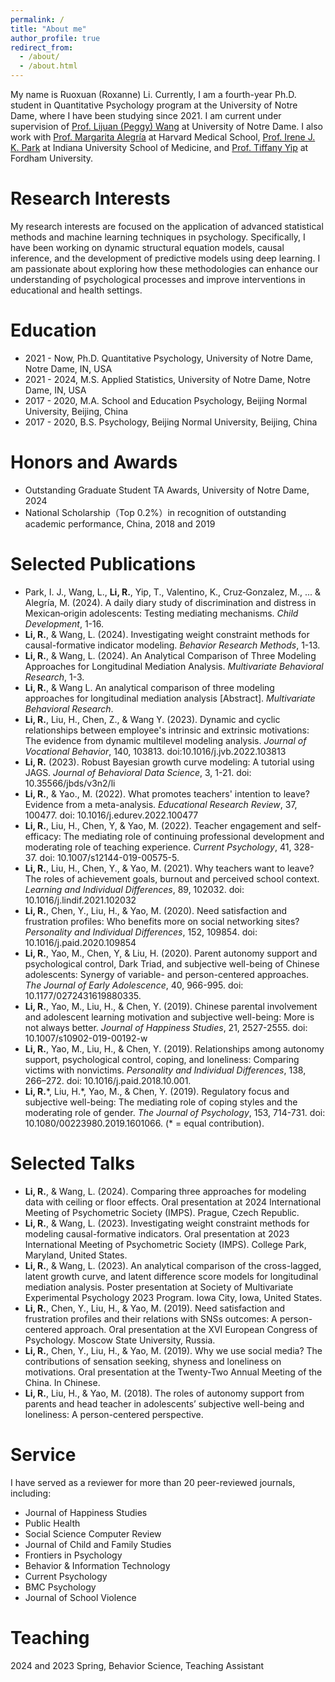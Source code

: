 ```yaml
---
permalink: /
title: "About me"
author_profile: true
redirect_from: 
  - /about/
  - /about.html
---
```


My name is Ruoxuan (Roxanne) Li. Currently, I am a fourth-year Ph.D. student in Quantitative Psychology program at the University of Notre Dame, where I have been studying since 2021. I am current under supervision of [Prof. Lijuan (Peggy) Wang](https://psychology.nd.edu/people/lijuan-wang/) at University of Notre Dame. I also work with [Prof. Margarita Alegría](https://researchers.mgh.harvard.edu/profile/13971584/Margarita-Alegria) at Harvard Medical School, [Prof. Irene J. K. Park](https://medicine.iu.edu/indianapolis/faculty) at Indiana University School of Medicine, and [Prof. Tiffany Yip](https://www.fordham.edu/academics/departments/psychology/faculty-and-staff/tiffany-yip/) at Fordham University.


Research Interests
======
My research interests are focused on the application of advanced statistical methods and machine learning techniques in psychology. Specifically, I have been working on dynamic structural equation models, causal inference, and the development of predictive models using deep learning. I am passionate about exploring how these methodologies can enhance our understanding of psychological processes and improve interventions in educational and health settings. 

Education
======
- 2021 - Now, Ph.D. Quantitative Psychology, University of Notre Dame, Notre Dame, IN, USA
- 2021 - 2024, M.S. Applied Statistics, University of Notre Dame, Notre Dame, IN, USA
- 2017 - 2020, M.A. School and Education Psychology, Beijing Normal University, Beijing, China
- 2017 - 2020, B.S. Psychology, Beijing Normal University, Beijing, China

Honors and Awards
======
- Outstanding Graduate Student TA Awards, University of Notre Dame, 2024
- National Scholarship（Top 0.2%）in recognition of outstanding academic performance, China, 2018 and 2019

Selected Publications
======
- Park, I. J., Wang, L., **Li, R.**, Yip, T., Valentino, K., Cruz‐Gonzalez, M., ... & Alegría, M. (2024). A daily diary study of discrimination and distress in Mexican‐origin adolescents: Testing mediating mechanisms. *Child Development*, 1-16.
- **Li, R.**, & Wang, L. (2024). Investigating weight constraint methods for causal-formative indicator modeling. *Behavior Research Methods*, 1-13.
- **Li, R.**, & Wang, L. (2024). An Analytical Comparison of Three Modeling Approaches for Longitudinal Mediation Analysis. *Multivariate Behavioral Research*, 1-3.
- **Li, R.**, & Wang L. An analytical comparison of three modeling approaches for longitudinal mediation analysis [Abstract]. *Multivariate Behavioral Research*.
- **Li, R.**, Liu, H., Chen, Z., & Wang Y. (2023). Dynamic and cyclic relationships between employee's intrinsic and extrinsic motivations: The evidence from dynamic multilevel modeling analysis. *Journal of Vocational Behavior*, 140, 103813. doi:10.1016/j.jvb.2022.103813
- **Li, R.** (2023). Robust Bayesian growth curve modeling: A tutorial using JAGS. *Journal of Behavioral Data Science*, 3, 1-21. doi: 10.35566/jbds/v3n2/li
- **Li, R.**, & Yao., M. (2022). What promotes teachers' intention to leave? Evidence from a meta-analysis. *Educational Research Review*, 37, 100477. doi: 10.1016/j.edurev.2022.100477
- **Li, R.**, Liu, H., Chen, Y, & Yao, M. (2022). Teacher engagement and self-efficacy: The mediating role of continuing professional development and moderating role of teaching experience. *Current Psychology*, 41, 328-37. doi: 10.1007/s12144-019-00575-5.
- **Li, R.**, Liu, H., Chen, Y., & Yao, M. (2021). Why teachers want to leave? The roles of achievement goals, burnout and perceived school context. *Learning and Individual Differences*, 89, 102032. doi: 10.1016/j.lindif.2021.102032
- **Li, R.**, Chen, Y., Liu, H., & Yao, M. (2020). Need satisfaction and frustration profiles: Who benefits more on social networking sites? *Personality and Individual Differences*, 152, 109854. doi: 10.1016/j.paid.2020.109854
- **Li, R.**, Yao, M., Chen, Y, & Liu, H. (2020). Parent autonomy support and psychological control, Dark Triad, and subjective well-being of Chinese adolescents: Synergy of variable- and person-centered approaches. *The Journal of Early Adolescence*, 40, 966-995. doi: 10.1177/0272431619880335.
- **Li, R.**, Yao, M., Liu, H., & Chen, Y. (2019). Chinese parental involvement and adolescent learning motivation and subjective well-being: More is not always better. *Journal of Happiness Studies*, 21, 2527-2555. doi: 10.1007/s10902-019-00192-w
- **Li, R.**, Yao, M., Liu, H., & Chen, Y. (2019). Relationships among autonomy support, psychological control, coping, and loneliness: Comparing victims with nonvictims. *Personality and Individual Differences*, 138, 266–272. doi: 10.1016/j.paid.2018.10.001.
- **Li, R.**\*, Liu, H.\*, Yao, M., & Chen, Y. (2019). Regulatory focus and subjective well-being: The mediating role of coping styles and the moderating role of gender. *The Journal of Psychology*, 153, 714-731. doi: 10.1080/00223980.2019.1601066. (\* = equal contribution).

Selected Talks
======
- **Li, R.**, & Wang, L. (2024). Comparing three approaches for modeling data with ceiling or floor effects. Oral presentation at 2024 International Meeting of Psychometric Society (IMPS). Prague, Czech Republic.
- **Li, R.**, & Wang, L. (2023). Investigating weight constraint methods for modeling causal-formative indicators. Oral presentation at 2023 International Meeting of Psychometric Society (IMPS). College Park, Maryland, United States.
- **Li, R.**, & Wang, L. (2023). An analytical comparison of the cross-lagged, latent growth curve, and latent difference score models for longitudinal mediation analysis. Poster presentation at Society of Multivariate Experimental Psychology 2023 Program. Iowa City, Iowa, United States.
- **Li, R.**, Chen, Y., Liu, H., & Yao, M. (2019). Need satisfaction and frustration profiles and their relations with SNSs outcomes: A person-centered approach. Oral presentation at the XVI European Congress of Psychology. Moscow State University, Russia.
- **Li, R.**, Chen, Y., Liu, H., & Yao, M. (2019). Why we use social media? The contributions of sensation seeking, shyness and loneliness on motivations. Oral presentation at the Twenty-Two Annual Meeting of the China. In Chinese.
- **Li, R.**, Liu, H., & Yao, M. (2018). The roles of autonomy support from parents and head teacher in adolescents’ subjective well-being and loneliness: A person-centered perspective.


Service
======
I have served as a reviewer for more than 20 peer-reviewed journals, including:
- Journal of Happiness Studies
- Public Health
- Social Science Computer Review
- Journal of Child and Family Studies
- Frontiers in Psychology
- Behavior & Information Technology
- Current Psychology
- BMC Psychology
- Journal of School Violence

Teaching
======
2024 and 2023 Spring, Behavior Science, Teaching Assistant
